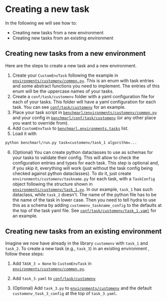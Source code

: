 # Creating a new task

In the following we will see how to:
- Creating new tasks from a new environment
- Creating new tasks from an existing environment

## Creating new tasks from a new environment

Here are the steps to create a new task and a new environment. 

1. Create your `CustomEnvTask` following the example in [`environments/customenv/common.py`](environments/customenv/common.py).
This is an enum with task entries and some abstract functions you need to implement. The entries of this enum will be the 
uppercase names of your tasks.
2. Create a `conf/task/customenv` folder with a yaml configuration file for each of your tasks. This folder will have a 
yaml configuration for each task. You can see [`conf/task/customenv`](conf/task/customenv) for an example. 
3. Place your task script in [`benchmarl/environments/customenv/common.py`](../../../benchmarl/environments) and 
your config in [`benchmarl/conf/task/customenv`](../../../benchmarl/conf/task) (or any other place you want to 
override from).
4. Add `CustomEnvTask` to [`benchmarl.environments.tasks`](../../../benchmarl/environments/__init__.py) list.
5. Load it with
```bash
python benchmarl/run.py task=customenv/task_1 algorithm=...
```

6. (Optional) You can create python dataclasses to use as schemas for your tasks
to validate their config. This will allow to check the configuration entries and types for each task.
This step is optional and, if you skip it, everything will work (just without the task config being checked against python dataclasses).
To do it, just create `environments/customenv/taskname.py` for each task, with a `TaskConfig` object following the structure shown in 
[`environments/customenv/task_1.py`](environments/customenv/task_1.py). In our example, `task_1` has such dataclass, while `task_2`
doesn't. The name of the python file has to be the name of the task in lower case. Then you need to tell hydra to use 
this as a schema by adding `customenv_taskname_config` to the defaults at the top of the task yaml file.
See [`conf/task/customenv/task_1.yaml`](conf/task/customenv/task_1.yaml) for an example.

## Creating new tasks from an existing environment

Imagine we now have already in the library `customenv` with `task_1` and `task_2`.
To create a new task (e.g., `task_3`) in an existing environment , follow these steps:

1. Add `TASK_3 = None` to `CustomEnvTask` in [`environments/customenv/common.py`](environments/customenv/common.py).
2. Add `task_3.yaml` to [`conf/task/customenv`](conf/task/customenv)

3. (Optional) Add `task_3.py` to [`environments/customenv`](environments/customenv) and 
the default `customenv_task_3_config` at the top of `task_3.yaml`.
